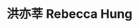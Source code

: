 ---
chinese_name: 洪亦莘
english_name: Rebecca Hung
title: "洪亦莘 Rebecca Hung"
id: rebeccahung
collection: members
position: Administrative Assistant
type: administrative assistant
department: 123
image_path: https://source.unsplash.com/collection/139386/600x600?a=.png
photo: kuanmingchen.jpeg
blurb: 123
---